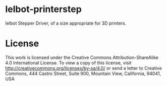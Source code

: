 lelbot-printerstep
==================

lelbot Stepper Driver, of a size appropriate for 3D printers.

License
=======

This work is licensed under the Creative Commons Attribution-ShareAlike 4.0 International License.
To view a copy of this license, visit http://creativecommons.org/licenses/by-sa/4.0/ 
or send a letter to Creative Commons, 444 Castro Street, Suite 900, Mountain View, California, 94041, USA
